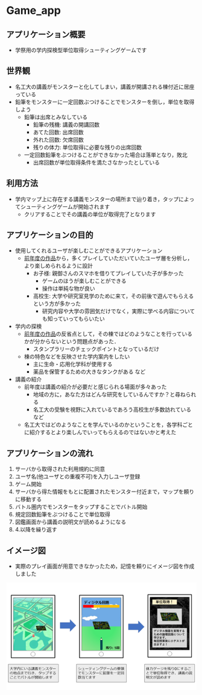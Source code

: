 # Game_app

## アプリケーション概要
- 学祭用の学内探検型単位取得シューティングゲームです

## 世界観
- 名工大の講義がモンスターと化してしまい，講義が開講される棟付近に居座っている
- 鉛筆をモンスターに一定回数ぶつけることでモンスターを倒し，単位を取得しよう
  - 鉛筆は出席とみなしている
    - 鉛筆の残機: 講義の開講回数
    - あてた回数: 出席回数
    - 外れた回数: 欠席回数
    - 残りの体力: 単位取得に必要な残りの出席回数
  - 一定回数鉛筆をぶつけることができなかった場合は落単となり，敗北
    - 出席回数が単位取得条件を満たさなかったとしている

## 利用方法
- 学内マップ上に存在する講義モンスターの場所まで辿り着き，タップによってシューティングゲームが開始されます
  - クリアすることでその講義の単位が取得完了となります

## アプリケーションの目的
- 使用してくれるユーザが楽しむことができるアプリケーション
  - [前年度の作品](https://gitlab.com/taked1664/stamprally_app)から，多くプレイしていただいていたユーザ層を分析し，より楽しめられるように設計
    - お子様: 親御さんのスマホを借りてプレイしていた子が多かった
      - ゲームのほうが楽しむことができる
      - 操作は単純な物が良い
    - 高校生: 大学や研究室見学のために来て，その前後で遊んでもらえるという方が多かった
      - 研究内容や大学の雰囲気だけでなく，実際に学べる内容についても知っていってもらいたい
- 学内の探検
  - [前年度の作品](https://gitlab.com/taked1664/stamprally_app)の反省点として，その棟ではどのようなことを行っているかが分からないという問題点があった．
    - スタンプラリーのチェックポイントとなっているだけ
  - 棟の特色などを反映させた学内案内をしたい
    - 主に生命・応用化学科が使用する
    - 薬品を保管するための大きなタンクがある など
- 講義の紹介
  - 前年度は講義の紹介が必要だと感じられる場面が多々あった
    - 地域の方に，あなた方はどんな研究をしているんですか？と尋ねられる
    - 名工大の受験を視野に入れているであろう高校生が多数訪れている など
  - 名工大ではどのようなことを学んでいるのかということを，各学科ごとに紹介するとより楽しんでいってもらえるのではないかと考えた

## アプリケーションの流れ
1. サーバから取得された利用規約に同意
2. ユーザ名(他ユーザとの重複不可)を入力しユーザ登録
3. ゲーム開始
4. サーバから得た情報をもとに配置されたモンスター付近まで，マップを頼りに移動する
5. バトル圏内でモンスターをタップすることでバトル開始
6. 規定回数鉛筆をぶつけることで単位取得
7. 図鑑画面から講義の説明文が読めるようになる
8. 4.以降を繰り返す

## イメージ図
- 実際のプレイ画面が用意できなかったため，記憶を頼りにイメージ図を作成しました

![image.png](./Images/abst.png)
